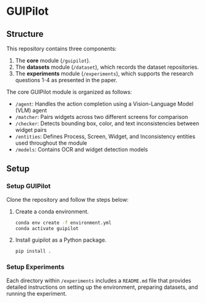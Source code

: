 # GUIPilot

## Structure

This repository contains three components:
1. The **core** module (`/guipilot`).
3. The **datasets** module (`/dataset`), which records the dataset repositories.
2. The **experiments** module (`/experiments`), which supports the research questions 1-4 as presented in the paper.

The core GUIPilot module is organized as follows:

- `/agent`: Handles the action completion using a Vision-Language Model (VLM) agent
- `/matcher`: Pairs widgets across two different screens for comparison
- `/checker`: Detects bounding box, color, and text inconsistencies between widget pairs
- `/entities`: Defines Process, Screen, Widget, and Inconsistency entities used throughout the module
- `/models`: Contains OCR and widget detection models

## Setup
### Setup GUIPilot

Clone the repository and follow the steps below:

1. Create a conda environment.
    ```bash
    conda env create -f environment.yml
    conda activate guipilot
    ```

2. Install guipilot as a Python package.
    ```bash
    pip install .
    ```

### Setup Experiments

Each directory within `/experiments` includes a `README.md` file that provides detailed instructions on setting up the environment, preparing datasets, and running the experiment.